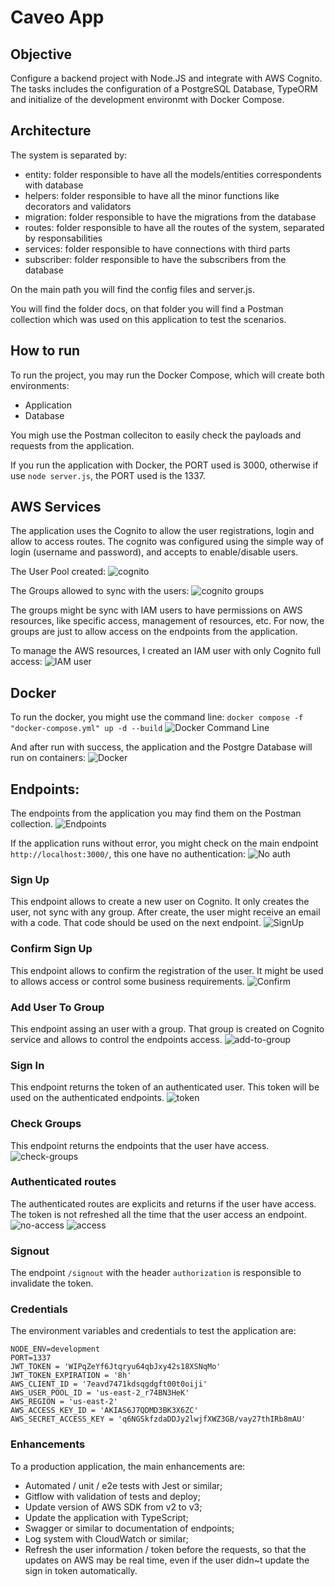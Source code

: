 # Caveo App
## Objective
Configure a backend project with Node.JS and integrate with AWS Cognito. The tasks includes the configuration of a PostgreSQL Database, TypeORM and initialize of the development environmt with Docker Compose.

## Architecture
The system is separated by:
- entity: folder responsible to have all the models/entities correspondents with database
- helpers: folder responsible to have all the minor functions like decorators and validators
- migration: folder responsible to have the migrations from the database
- routes: folder responsible to have all the routes of the system, separated by responsabilities
- services: folder responsible to have connections with third parts
- subscriber: folder responsible to have the subscribers from the database

On the main path you will find the config files and server.js.

You will find the folder docs, on that folder you will find a Postman collection which was used on this application to test the scenarios.

## How to run
To run the project, you may run the Docker Compose, which will create both environments:
- Application
- Database

You migh use the Postman colleciton to easily check the payloads and requests from the application.

If you run the application with Docker, the PORT used is 3000, otherwise if use `node server.js`, the PORT used is the 1337.

## AWS Services
The application uses the Cognito to allow the user registrations, login and allow to access routes.
The cognito was configured using the simple way of login (username and password), and accepts to enable/disable users.

The User Pool created:
![cognito](docs/images/cognito.png "Cognito")

The Groups allowed to sync with the users:
![cognito groups](docs/images/cognito-groups.png "Cognito Groups")

The groups might be sync with IAM users to have permissions on AWS resources, like specific access, management of resources, etc. 
For now, the groups are just to allow access on the endpoints from the application.

To manage the AWS resources, I created an IAM user with only Cognito full access:
![IAM user](docs/images/iam-user.png "IAM user")

## Docker
To run the docker, you might use the command line:
`docker compose -f "docker-compose.yml" up -d --build`
![Docker Command Line](docs/images/docker-command-line.png "Docker Command Line")

And after run with success, the application and the Postgre Database will run on containers:
![Docker](docs/images/docker-running.png "Docker")

## Endpoints:
The endpoints from the application you may find them on the Postman collection.
![Endpoints](docs/images/endpoints.png "Endpoints")

If the application runs without error, you might check on the main endpoint `http://localhost:3000/`, this one have no authentication:
![No auth](docs/images/no-auth.png "No auth")

### Sign Up
This endpoint allows to create a new user on Cognito.
It only creates the user, not sync with any group.
After create, the user might receive an email with a code. That code should be used on the next endpoint.
![SignUp](docs/images/signup.png "SignUp")

### Confirm Sign Up
This endpoint allows to confirm the registration of the user. It might be used to allows access or control some business requirements. 
![Confirm](docs/images/confirm.png "Confirm")

### Add User To Group
This endpoint assing an user with a group. That group is created on Cognito service and allows to control the endpoints access.
![add-to-group](docs/images/add-to-group.png "add-to-group")

### Sign In
This endpoint returns the token of an authenticated user. This token will be used on the authenticated endpoints.
![token](docs/images/token.png "token")

### Check Groups
This endpoint returns the endpoints that the user have access.
![check-groups](docs/images/check-groups.png "check-groups")

### Authenticated routes
The authenticated routes are explicits and returns if the user have access.
The token is not refreshed all the time that the user access an endpoint. 
![no-access](docs/images/no-access.png "no-access")
![access](docs/images/access.png "access")

### Signout
The endpoint `/signout` with the header `authorization` is responsible to invalidate the token.

### Credentials
The environment variables and credentials to test the application are:
```
NODE_ENV=development
PORT=1337
JWT_TOKEN = 'WIPqZeYf6Jtqryu64qbJxy42s18XSNqMo'
JWT_TOKEN_EXPIRATION = '8h'
AWS_CLIENT_ID = '7eavd7471kdsqgdgft00t0oiji'
AWS_USER_POOL_ID = 'us-east-2_r74BN3HeK'
AWS_REGION = 'us-east-2'
AWS_ACCESS_KEY_ID = 'AKIAS6J7QDMD3BK3X6ZC'
AWS_SECRET_ACCESS_KEY = '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'
```

### Enhancements
To a production application, the main enhancements are:
- Automated / unit / e2e tests with Jest or similar;
- Gitflow with validation of tests and deploy;
- Update version of AWS SDK from v2 to v3;
- Update the application with TypeScript;
- Swagger or similar to documentation of endpoints;
- Log system with CloudWatch or similar;
- Refresh the user information / token before the requests, so that the updates on AWS may be real time, even if the user didn~t update the sign in token automatically.